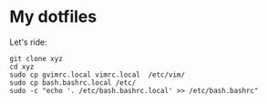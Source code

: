 # My dotfiles

Let's ride:

    git clone xyz
    cd xyz
    sudo cp gvimrc.local vimrc.local  /etc/vim/
    sudo cp bash.bashrc.local /etc/
    sudo -c "echo '. /etc/bash.bashrc.local' >> /etc/bash.bashrc"
